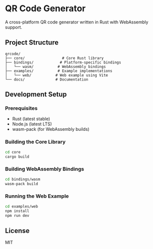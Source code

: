 # QR Code Generator

A cross-platform QR code generator written in Rust with WebAssembly support.

## Project Structure

```
qrcode/
├── core/                 # Core Rust library
├── bindings/            # Platform-specific bindings
│   └── wasm/           # WebAssembly bindings
├── examples/           # Example implementations
│   └── web/           # Web example using Vite
└── docs/              # Documentation
```

## Development Setup

### Prerequisites

- Rust (latest stable)
- Node.js (latest LTS)
- wasm-pack (for WebAssembly builds)

### Building the Core Library

```bash
cd core
cargo build
```

### Building WebAssembly Bindings

```bash
cd bindings/wasm
wasm-pack build
```

### Running the Web Example

```bash
cd examples/web
npm install
npm run dev
```

## License

MIT 